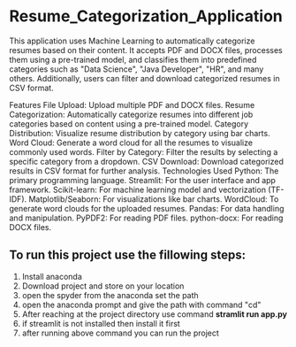 # Resume_Categorization_Application

This application uses Machine Learning to automatically categorize resumes based on their content. It accepts PDF and DOCX files, processes them using a pre-trained model, and classifies them into predefined categories such as "Data Science", "Java Developer", "HR", and many others. Additionally, users can filter and download categorized resumes in CSV format.

Features
File Upload: Upload multiple PDF and DOCX files.
Resume Categorization: Automatically categorize resumes into different job categories based on content using a pre-trained model.
Category Distribution: Visualize resume distribution by category using bar charts.
Word Cloud: Generate a word cloud for all the resumes to visualize commonly used words.
Filter by Category: Filter the results by selecting a specific category from a dropdown.
CSV Download: Download categorized results in CSV format for further analysis.
Technologies Used
Python: The primary programming language.
Streamlit: For the user interface and app framework.
Scikit-learn: For machine learning model and vectorization (TF-IDF).
Matplotlib/Seaborn: For visualizations like bar charts.
WordCloud: To generate word clouds for the uploaded resumes.
Pandas: For data handling and manipulation.
PyPDF2: For reading PDF files.
python-docx: For reading DOCX files.

<h2>To run this project use the fillowing steps:</h2>

1) Install anaconda
2) Download project and store on your location
3) open the spyder from the anaconda set the path
4) open the anaconda prompt and give the path with command "cd"
5) After reaching at the project directory use command **stramlit run app.py**
6) if streamlit is not installed then install it first
7) after running above command you can run the project

